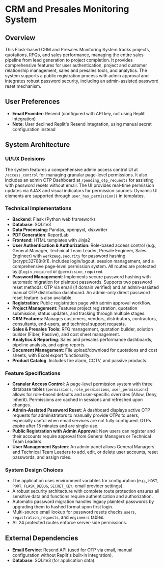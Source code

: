 # CRM and Presales Monitoring System

## Overview
This Flask-based CRM and Presales Monitoring System tracks projects, quotations, RFQs, and sales performance, managing the entire sales pipeline from lead generation to project completion. It provides comprehensive features for user authentication, project and customer relationship management, sales and presales tools, and analytics. The system supports a public registration process with admin approval and integrates robust password security, including an admin-assisted password reset mechanism.

## User Preferences
- **Email Provider**: Resend (configured with API key, not using Replit integration)
- **Note**: User declined Replit's Resend integration, using manual secret configuration instead

## System Architecture

### UI/UX Decisions
The system features a comprehensive admin access control UI at `/access_control` for managing granular page-level permissions. It also includes an admin OTP Dashboard at `/pending_otp_requests` for assisting with password resets without email. The UI provides real-time permission updates via AJAX and visual indicators for permission sources. Dynamic UI elements are supported through `user_has_permission()` in templates.

### Technical Implementations
- **Backend**: Flask (Python web framework)
- **Database**: SQLite3
- **Data Processing**: Pandas, openpyxl, xlsxwriter
- **PDF Generation**: ReportLab
- **Frontend**: HTML templates with Jinja2
- **User Authentication & Authorization**: Role-based access control (e.g., General Manager, Technical Team Leader, Presale Engineer, Sales Engineer) with `werkzeug.security` for password hashing (scrypt:32768:8:1). Includes login/logout, session management, and a comprehensive page-level permission system. All routes are protected by `@login_required` or `@permission_required`.
- **Password Management**: Implements secure password hashing with automatic migration for plaintext passwords. Supports two password reset methods: OTP via email (if domain verified) and an admin-assisted manual OTP distribution dashboard. An admin-only direct password reset feature is also available.
- **Registration**: Public registration page with admin approval workflow.
- **Project Management**: Features project registration, quotation submission, status updates, and tracking through multiple stages.
- **CRM Features**: Manages customers, vendors, distributors, contractors, consultants, end-users, and technical support requests.
- **Sales & Presales Tools**: RFQ management, quotation builder, solution builder (Fiber, Passive), and cost sheet management.
- **Analytics & Reporting**: Sales and presales performance dashboards, pipeline analysis, and aging reports.
- **Document Management**: File upload/download for quotations and cost sheets, with Excel export functionality.
- **Product Catalog**: Includes fire alarm, CCTV, and passive products.

### Feature Specifications
- **Granular Access Control**: A page-level permission system with three database tables (`permissions`, `role_permissions`, `user_permissions`) allows for role-based defaults and user-specific overrides (Allow, Deny, Inherit). Permissions are cached in sessions and refreshed upon changes.
- **Admin-Assisted Password Reset**: A dashboard displays active OTP requests for administrators to manually provide OTPs to users, especially useful when email services are not fully configured. OTPs expire after 15 minutes and are single-use.
- **Public Registration with Admin Approval**: New users can register and their accounts require approval from General Managers or Technical Team Leaders.
- **User Management System**: An admin panel allows General Managers and Technical Team Leaders to add, edit, or delete user accounts, reset passwords, and assign roles.

### System Design Choices
- The application uses environment variables for configuration (e.g., `HOST`, `PORT`, `FLASK_DEBUG`, `SECRET_KEY`, email provider settings).
- A robust security architecture with complete route protection ensures all sensitive data and functions require authentication and authorization.
- Automatic password migration handles legacy plaintext passwords by upgrading them to hashed format upon first login.
- Multi-source email lookup for password resets checks `users`, `registration_requests`, and `engineers` tables.
- All 24 protected routes enforce server-side permissions.

## External Dependencies
- **Email Service**: Resend API (used for OTP via email, manual configuration without Replit's built-in integration).
- **Database**: SQLite3 (for application data).